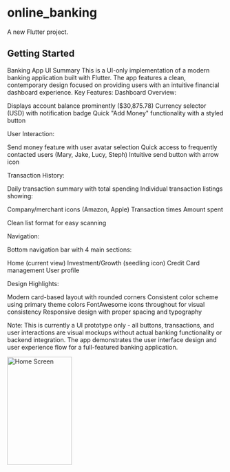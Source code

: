 # online_banking

A new Flutter project.

## Getting Started

Banking App UI Summary
This is a UI-only implementation of a modern banking application built with Flutter. The app features a clean, contemporary design focused on providing users with an intuitive financial dashboard experience.
Key Features:
Dashboard Overview:

Displays account balance prominently ($30,875.78)
Currency selector (USD) with notification badge
Quick "Add Money" functionality with a styled button

User Interaction:

Send money feature with user avatar selection
Quick access to frequently contacted users (Mary, Jake, Lucy, Steph)
Intuitive send button with arrow icon

Transaction History:

Daily transaction summary with total spending
Individual transaction listings showing:

Company/merchant icons (Amazon, Apple)
Transaction times
Amount spent


Clean list format for easy scanning

Navigation:

Bottom navigation bar with 4 main sections:

Home (current view)
Investment/Growth (seedling icon)
Credit Card management
User profile



Design Highlights:

Modern card-based layout with rounded corners
Consistent color scheme using primary theme colors
FontAwesome icons throughout for visual consistency
Responsive design with proper spacing and typography

Note: This is currently a UI prototype only - all buttons, transactions, and user interactions are visual mockups without actual banking functionality or backend integration. The app demonstrates the user interface design and user experience flow for a full-featured banking application.


<img width="150" height="250" alt="Home Screen" src="https://github.com/user-attachments/assets/f119a1a9-14d0-4b68-a58f-a3a0745261b8" />


